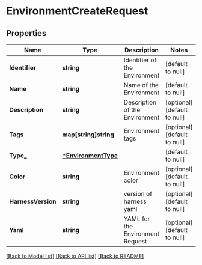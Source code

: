 # EnvironmentCreateRequest

## Properties
Name | Type | Description | Notes
------------ | ------------- | ------------- | -------------
**Identifier** | **string** | Identifier of the Environment | [default to null]
**Name** | **string** | Name of the Environment | [default to null]
**Description** | **string** | Description of the Environment | [optional] [default to null]
**Tags** | **map[string]string** | Environment tags | [optional] [default to null]
**Type_** | [***EnvironmentType**](EnvironmentType.md) |  | [default to null]
**Color** | **string** | Environment color | [optional] [default to null]
**HarnessVersion** | **string** | version of harness yaml | [optional] [default to null]
**Yaml** | **string** | YAML for the Environment Request | [optional] [default to null]

[[Back to Model list]](../README.md#documentation-for-models) [[Back to API list]](../README.md#documentation-for-api-endpoints) [[Back to README]](../README.md)

